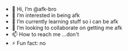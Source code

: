 - 👋 Hi, I’m @afk-bro
- 👀 I’m interested in being afk
- 🌱 I’m currently learning stuff so i can be afk
- 💞️ I’m looking to collaborate on getting me afk
- 📫 How to reach me ...don't
- ⚡ Fun fact: no

<!---
afk-bro/afk-bro is a ✨ special ✨ repository because its `README.md` (this file) appears on your GitHub profile.
You can click the Preview link to take a look at your changes.
--->
